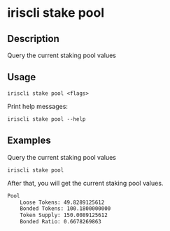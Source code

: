 # iriscli stake pool

## Description

Query the current staking pool values

## Usage

```
iriscli stake pool <flags>
```
Print help messages:
```
iriscli stake pool --help
```

## Examples

Query the current staking pool values
```
iriscli stake pool
```

After that, you will get the current staking pool values.

```bash
Pool
    Loose Tokens: 49.8289125612
    Bonded Tokens: 100.1800000000
    Token Supply: 150.0089125612
    Bonded Ratio: 0.6678269863
```
